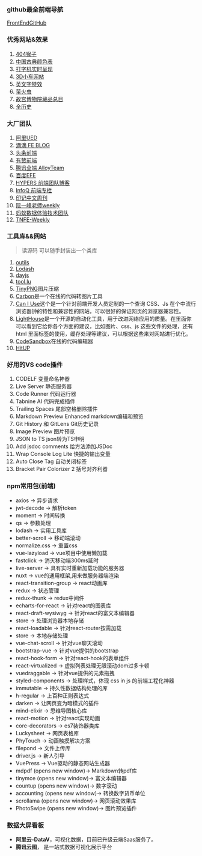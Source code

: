 ### github最全前端导航
[FrontEndGitHub](https://github.com/FrontEndGitHub/FrontEndGitHub)
### 优秀网站&效果

1. [404猴子](https://codepen.io/UnfocusedDrive/pen/npDyq)
2. [中国古典颜色表](https://colors.ichuantong.cn/)
3. [打字机实时呈现](https://www.strml.net/)
4. [3D小车网站](https://bruno-simon.com/)
5. [英文字特效](https://leon-kim.com/)
6. [萤火虫](https://ncase.me/fireflies/)
7. [故宫博物院藏品总目](https://pano.dpm.org.cn/)
8. [全历史](https://www.allhistory.com/)

### 大厂团队

1. [阿里UED](http://www.aliued.com/)
2. [滴滴 FE BLOG](https://github.com/DDFE/DDFE-blog)
3. [头条前端](https://techblog.toutiao.com/tag/%E5%89%8D%E7%AB%AF/)
4. [有赞前端](https://tech.youzan.com/tag/front-end/page/2/)
5. [腾讯全端 AlloyTeam](http://www.alloyteam.com/)
6. [百度EFE](https://efe.baidu.com/)
7. [HYPERS 前端团队博客](https://blog.rsuitejs.com/)
8. [InfoQ 前端专栏](https://www.infoq.cn/topic/33)
9. [印记中文周刊](https://docschina.org/weekly/js/)
10. [阮一峰老师weekly](https://github.com/ruanyf/weekly)
11. [蚂蚁数据体验技术团队](https://github.com/ProtoTeam/blog)
12. [TNFE-Weekly](https://github.com/tnfe/TNT-Weekly)

### 工具库&&网站

> 读源码 可以随手封装出一个类库
1. [outils](https://github.com/proYang/outils)
2. [Lodash](https://www.lodashjs.com/)
3. [dayjs](https://dayjs.fenxianglu.cn/category/)
4. [tool.lu](https://tool.lu/)
5. [TinyPNG](https://tinypng.com/)图片压缩
6. [Carbon](https://carbon.now.sh/)是一个在线的代码转图片工具
7. [Can I Use](https://caniuse.com/)这个是一个针对前端开发人员定制的一个查询 CSS、Js 在个中流行浏览器钟的特性和兼容性的网站，可以很好的保证网页的浏览器兼容性。
8. [LightHouse](https://github.com/GoogleChrome/lighthouse)是一个开源的自动化工具，用于改进网络应用的质量。在里面你可以看到它给你各个方面的建议，比如图片、css、js 这些文件的处理，还有 html 里面标签的使用，缓存处理等建议，可以根据这些来对网站进行优化。
9. [CodeSandbox](https://codesandbox.io/)在线的代码编辑器
10. [HitUP](https://hitup.wondertools.to)
### 好用的VS code插件
1. CODELF 变量命名神器
2. Live Server 静态服务器
3. Code Runner 代码运行器
4. Tabnine AI 代码完成插件
5. Trailing Spaces 尾部空格删除插件
6. Markdown Preview Enhanced markdown编辑和预览
7. Git History 和 GitLens Git历史记录
8. Image Preview 图片预览
9. JSON to TS json转为TS申明
10. Add jsdoc comments 给方法添加JSDoc
11. Wrap Console Log Lite 快捷的输出变量
12. Auto Close Tag 自动关闭标签
13. Bracket Pair Colorizer 2 括号对齐利器
### npm常用包(前端)

- axios -> 异步请求
- jwt-decode -> 解析token
- moment -> 时间转换
- qs -> 参数处理
- lodash -> 实用工具库
- better-scroll -> 移动端滚动
- normalize.css -> 重置css
- vue-lazyload -> vue项目中使用懒加载
- fastclick -> 消灭移动端300ms延时
- live-server -> 具有实时重新加载功能的服务器
- nuxt -> vue的通用框架,用来做服务器端渲染
- react-transition-group -> react动画库
- redux -> 状态管理
- redux-thunk -> redux中间件
- echarts-for-react -> 针对react的图表库
- react-draft-wysiwyg -> 针对react的富文本编辑器
- store -> 处理浏览器本地存储
- react-loadable -> 针对react-router按需加载
- store -> 本地存储处理
- vue-chat-scroll -> 针对vue聊天滚动
- bootstrap-vue -> 针对vue提供的bootstrap
- react-hook-form -> 针对react-hook的表单组件
- react-virtualized -> 虚拟列表处理无限滚动dom过多卡顿
- vuedraggable -> 针对vue提供的元素拖拽
- styled-components -> 处理样式，体现 css in js 的前端工程化神器
- immutable -> 持久性数据结构处理的库
- h-regular -> 上百种正则表达式
- darken -> 让网页变为暗模式的插件
- mind-elixir -> 思维导图核心库
- react-motion -> 针对react实现动画
- core-decorators -> es7装饰器类库
- Luckysheet -> 网页表格库
- PhyTouch -> 动画触摸解决方案
- filepond -> 文件上传库
- driver.js -> 新人引导
- VuePress -> Vue驱动的静态网站生成器
- mdpdf (opens new window)-> Markdown转pdf库
- tinymce (opens new window)-> 富文本编辑器
- countup (opens new window)-> 数字滚动
- accounting (opens new window)-> 转换数字货币单位
- scrollama (opens new window)-> 网页滚动效果库
- PhotoSwipe (opens new window)-> 图片预览插件

### 数据大屏看板

- **阿里云-DataV**，可视化数据，目前已升级云端Saas服务了。
- **腾讯云图**， 是一站式数据可视化展示平台
